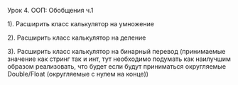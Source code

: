 Урок 4. ООП: Обобщения ч.1

1). Расширить класс калькулятор на умножение

2). Расширить класс калькулятор на деление

3). Расширить класс калькулятор на бинарный перевод (принимаемые
значение как стринг так и инт, тут необходимо подумать как наилучшим 
образом реализовать, что будет если будут приниматься округляемые Double/Float 
(округляемые с нулем на конце))